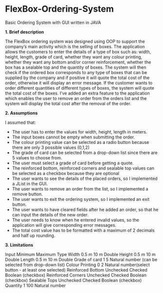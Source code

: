 FlexBox-Ordering-System
=======================

Basic Ordering System with GUI written in JAVA

**1. Brief description**

The FlexBox ordering system was designed using OOP to support the company’s main activity which is the selling of boxes. 
The application allows the customers to enter the details of a type of box such as: width, height, length, grade of card, whether they want any colour printing, whether they want any bottom and/or corner reinforcement, whether the box has a sealable top and the quantity of boxes.
The system will then check if the ordered box corresponds to any type of boxes that can be supplied by the company and if positive it will quote the total cost of the order, otherwise it will display an error message. 
If the customer wants to order different quantities of different types of boxes, the system will quote the total cost of the boxes. 
I’ve added an extra feature to the application which enables the user to remove an order from the orders list and the system will display the total cost after the removal of the order.

**2. Assumptions**

I assumed that:
* The user has to enter the values for width, height, length in meters.
* The input boxes cannot be empty when submitting the order.
* The colour printing value can be selected as a radio button because there are only 3 possible values (0,1,2)
* The grade of card can be selected from a drop-down list since there are 5 values to choose from.
* The user must select a grade of card before getting a quote.
* The reinforced bottom, reinforced corners and sealable top values can be selected as a checkbox because they are optional
* The user wants to see the details of the placed orders, so I implemented a JList in the GUI.
* The user wants to remove an order from the list, so I implemented a remove button.
* The user wants to exit the ordering system, so I implemented an exit button.
* The user wants to have cleared fields after he added an order, so that he can input the details of the new order.
* The user needs to know when he entered invalid values, so the application will give corresponding error messages. 
* The total cost value has to be formatted with a maximum of 2 decimals and half up rounding.

**3. Limitations**

Input	Minimum	Maximum	Type
Width	0.5 m	10 m	Double
Height	0.5 m	10 m	Double
Length	0.5 m	10 m	Double
Grade of card	1	5	Natural number (can be selected from drop-down list)
Colour Printing	0	2	Natural number(select button - at least one selected)
Reinforced Bottom	Unchecked	Checked	Boolean (checkbox)
Reinforced Corners	Unchecked	Checked	Boolean (checkbox)
Sealable Tops	Unchecked	Checked	Boolean (checkbox)
Quantity	1	100	Natural number

